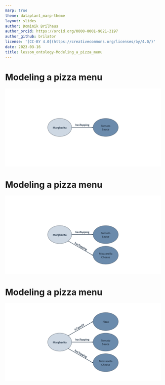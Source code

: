 ```yaml
---
marp: true
theme: dataplant_marp-theme
layout: slides
author: Dominik Brilhaus
author_orcid: https://orcid.org/0000-0001-9021-3197
author_github: brilator
license: '[CC-BY 4.0](https://creativecommons.org/licenses/by/4.0/)'
date: 2023-03-16
title: lesson_ontology-Modeling_a_pizza_menu
---
```


# Modeling a pizza menu

![w:1000](../../img/Ontologies_pizzaAnalogy_seq3.png)

# Modeling a pizza menu

![w:1000](../../img/Ontologies_pizzaAnalogy_seq4.png)

# Modeling a pizza menu

![w:1000](../../img/Ontologies_pizzaAnalogy_seq5.png)
